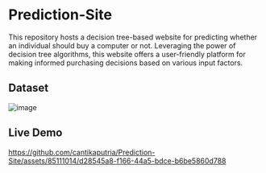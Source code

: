 # Prediction-Site
This repository hosts a decision tree-based website for predicting whether an individual should buy a computer or not. Leveraging the power of decision tree algorithms, this website offers a user-friendly platform for making informed purchasing decisions based on various input factors.

## Dataset
![image](https://github.com/cantikaputria/Prediction-App/assets/85111014/bb2c6795-5ef0-42bd-ac7a-2d1ff39374ea)

## Live Demo
https://github.com/cantikaputria/Prediction-Site/assets/85111014/d28545a8-f166-44a5-bdce-b6be5860d788

